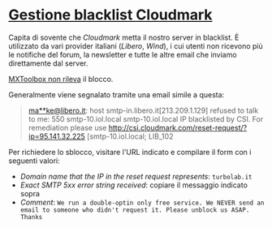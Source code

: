 # [Gestione blacklist Cloudmark](https://github.com/TurboLabIt/TurboLab.it/blob/main/docs/email-blacklist-cloudmark.md)

Capita di sovente che *Cloudmark* metta il nostro server in blacklist. È utilizzato da vari provider italiani (*Libero*, *Wind*),
i cui utenti non ricevono più le notifiche del forum, la newsletter e tutte le altre email che inviamo direttamente dal server.

[MXToolbox non rileva](https://mxtoolbox.com/SuperTool.aspx?action=blacklist%3aturbolab.it&run=toolpage) il blocco.

Generalmente viene segnalato tramite una email simile a questa:

> <ma**ke@libero.it>: host smtp-in.libero.it[213.209.1.129] refused to talk
> to me: 550 smtp-10.iol.local smtp-10.iol.local IP blacklisted by CSI. For
> remediation please use
> http://csi.cloudmark.com/reset-request/?ip=95.141.32.225
> [smtp-10.iol.local; LIB_102

Per richiedere lo sblocco, visitare l'URL indicato e compilare il form con i seguenti valori:

- *Domain name that the IP in the reset request represents*: `turbolab.it`
- *Exact SMTP 5xx error string received*: copiare il messaggio indicato sopra
- *Comment*: `We run a double-optin only free service. We NEVER send an email to someone who didn't request it. Please unblock us ASAP. Thanks`
